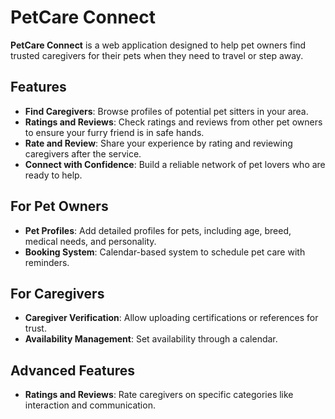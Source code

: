 # PetCare Connect

**PetCare Connect** is a web application designed to help pet owners find trusted caregivers for their pets when they need to travel or step away.

## Features
- **Find Caregivers**: Browse profiles of potential pet sitters in your area.  
- **Ratings and Reviews**: Check ratings and reviews from other pet owners to ensure your furry friend is in safe hands.  
- **Rate and Review**: Share your experience by rating and reviewing caregivers after the service.  
- **Connect with Confidence**: Build a reliable network of pet lovers who are ready to help.

## For Pet Owners
- **Pet Profiles**: Add detailed profiles for pets, including age, breed, medical needs, and personality.
- **Booking System**: Calendar-based system to schedule pet care with reminders.

## For Caregivers
- **Caregiver Verification**: Allow uploading certifications or references for trust.
- **Availability Management**: Set availability through a calendar.

## Advanced Features
- **Ratings and Reviews**: Rate caregivers on specific categories like interaction and communication.





